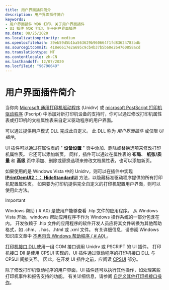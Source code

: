 ```yaml
---
title: 用户界面插件简介
description: 用户界面插件简介
keywords:
- 用户界面插件 WDK 打印，关于用户界面插件
- UI 插件 WDK 打印，关于用户界面插件
ms.date: 08/25/2020
ms.localizationpriority: medium
ms.openlocfilehash: 39eb59d5b1ba563629b960664f1fd83624783bdb
ms.sourcegitcommit: 418e6617e2a695c9cb4b37b5b60e264760858acd
ms.translationtype: MT
ms.contentlocale: zh-CN
ms.lasthandoff: 12/07/2020
ms.locfileid: "96796649"
---
```

# <a name="introduction-to-user-interface-plug-ins"></a>用户界面插件简介

当你向 [Microsoft 通用打印机驱动程序](microsoft-universal-printer-driver.md) (Unidrv) 或 [microsoft PostScript 打印机驱动程序](microsoft-postscript-printer-driver.md) (Pscript) 中添加对新打印机设备的支持时，你可以通过修改打印机属性表或打印机的文档属性表来自定义驱动程序的用户界面。

可以通过提供用户模式 DLL 完成此自定义。 此 DLL 称为 *用户界面插件* 或仅限 *UI 插件*。

UI 插件可以通过在属性表的 " **设备设置** " 页中添加、删除或替换选项来修改打印机属性表。 它还可以添加新页。 同样，插件可以通过在属性表的 **布局**、 **纸张/质量** 和 **高级** 页中添加、删除或替换选项来修改文档属性表，也可以添加新页。

如果使用的是 Windows Vista 中的 Unidrv，则可以在插件中实现 [**IPrintOemUI2：： HideStandardUI**](/windows-hardware/drivers/ddi/prcomoem/nf-prcomoem-iprintoemui2-hidestandardui) 方法，以隐藏标准驱动程序提供的所有打印机配置属性页。 如果要为打印机提供完全自定义的打印机配置用户界面，则可以使用此方法。

> [!IMPORTANT]
> Windows 帮助 ( # A0) 是使用户能够查看 .hlp 文件的应用程序。 从 Windows Vista 开始，windows 帮助应用程序不作为 Windows 操作系统的一部分包含在内。 开发依赖于 .hlp 文件的应用程序的软件开发人员应将其文件转换为其他帮助格式，如 .chm、. hxs、.html 或 .xml 文件。 有关详细信息，请参阅 Windows 知识库文章中 [不再包含 Windows 帮助程序 ( # A0) ](https://support.microsoft.com/help/917607/feature-not-included-help-not-supported-error-opening-help-windows) 。

[打印机接口 DLL](printer-interface-dll.md)使用一组 COM 接口调用 Unidrv 或 PSCRIPT 的 UI 插件。 打印机接口 Dll 是使用 CPSUI 实现的，UI 插件通过驱动程序的打印机接口 DLL 与 CPSUI 间接交互。 因此，在开发 UI 插件之前，应阅读 [CPSUI](common-property-sheet-user-interface.md) 部分。

除了修改打印机驱动程序的用户界面，UI 插件还可以执行其他操作，如处理某些打印机事件和报告支持的功能。 有关详细信息，请参阅 [自定义其他打印机接口操作](customizing-other-printer-interface-operations.md)。
